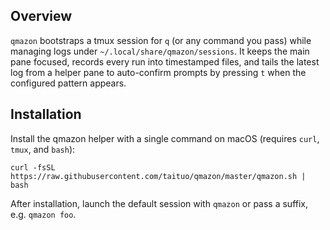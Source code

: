 ## Overview

`qmazon` bootstraps a tmux session for `q` (or any command you pass) while managing logs under `~/.local/share/qmazon/sessions`. It keeps the main pane focused, records every run into timestamped files, and tails the latest log from a helper pane to auto-confirm prompts by pressing `t` when the configured pattern appears.

## Installation

Install the qmazon helper with a single command on macOS (requires `curl`, `tmux`, and `bash`):

```
curl -fsSL https://raw.githubusercontent.com/taituo/qmazon/master/qmazon.sh | bash
```

After installation, launch the default session with `qmazon` or pass a suffix, e.g. `qmazon foo`.
